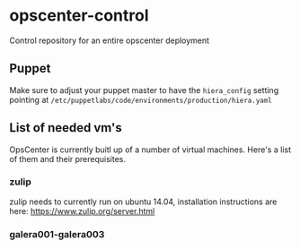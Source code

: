 # opscenter-control
Control repository for an entire opscenter deployment

## Puppet

Make sure to adjust your puppet master to have the `hiera_config` setting pointing at `/etc/puppetlabs/code/environments/production/hiera.yaml`

## List of needed vm's

OpsCenter is currently buitl up of a number of virtual machines. Here's a list of them and their prerequisites.

### zulip

zulip needs to currently run on ubuntu 14.04, installation instructions are here: https://www.zulip.org/server.html

### galera001-galera003
